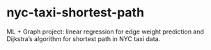 # nyc-taxi-shortest-path
ML + Graph project: linear regression for edge weight prediction and Dijkstra’s algorithm for shortest path in NYC taxi data.
